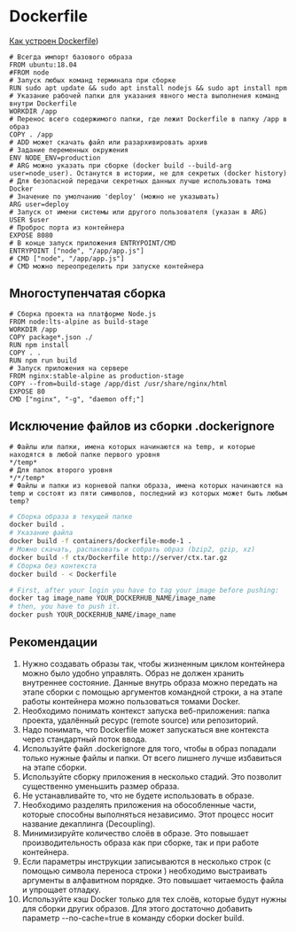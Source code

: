 # Dockerfile

[Как устроен Dockerfile](https://doka.guide/tools/dockerfile/))

```docker title="Dockerfile"
# Всегда импорт базового образа 
FROM ubuntu:18.04 
#FROM node 
# Запуск любых команд терминала при сборке 
RUN sudo apt update && sudo apt install nodejs && sudo apt install npm 
# Указание рабочей папки для указания явного места выполнения команд внутри Dockerfile 
WORKDIR /app 
# Перенос всего содержимого папки, где лежит Dockerfile в папку /app в образ 
COPY . /app 
# ADD может скачать файл или разархивировать архив 
# Задание переменных окружения 
ENV NODE_ENV=production 
# ARG можно указать при сборке (docker build --build-arg user=node_user). Останутся в истории, не для секретых (docker history) 
# Для безопасной передачи секретных данных лучше использовать тома Docker 
# Значение по умолчанию 'deploy' (можно не указывать) 
ARG user=deploy 
# Запуск от имени системы или другого пользователя (указан в ARG) 
USER $user 
# Проброс порта из контейнера 
EXPOSE 8080 
# В конце запуск приложения ENTRYPOINT/CMD 
ENTRYPOINT ["node", "/app/app.js"] 
# CMD ["node", "/app/app.js"] 
# CMD можно переопределить при запуске контейнера 
```

## Многоступенчатая сборка

```docker title="Dockerfile"
# Сборка проекта на платформе Node.js 
FROM node:lts-alpine as build-stage 
WORKDIR /app 
COPY package*.json ./ 
RUN npm install 
COPY . . 
RUN npm run build 
# Запуск приложения на сервере 
FROM nginx:stable-alpine as production-stage 
COPY --from=build-stage /app/dist /usr/share/nginx/html 
EXPOSE 80 
CMD ["nginx", "-g", "daemon off;"] 
```

## Исключение файлов из сборки .dockerignore

```
# Файлы или папки, имена которых начинаются на temp, и которые находятся в любой папке первого уровня 
*/temp* 
# Для папок второго уровня 
*/*/temp* 
# Файлы и папки из корневой папки образа, имена которых начинаются на temp и состоят из пяти символов, последний из которых может быть любым 
temp?
```

```bash
# Сборка образа в текущей папке 
docker build . 
# Указание файла 
docker build -f containers/dockerfile-mode-1 . 
# Можно скачать, распаковать и собрать образ (bzip2, gzip, xz) 
docker build -f ctx/Dockerfile http://server/ctx.tar.gz 
# Сборка без контекста 
docker build - < Dockerfile
```

```bash
# First, after your login you have to tag your image before pushing:
docker tag image_name YOUR_DOCKERHUB_NAME/image_name
# then, you have to push it.
docker push YOUR_DOCKERHUB_NAME/image_name
```

## Рекомендации

1. Нужно создавать образы так, чтобы жизненным циклом контейнера можно было удобно управлять. Образ не должен хранить внутреннее состояние. Данные внутрь образа можно передать на этапе сборки с помощью аргументов командной строки, а на этапе работы контейнера можно пользоваться томами Docker.
2. Необходимо понимать контекст запуска веб-приложения: папка проекта, удалённый ресурс (remote source) или репозиторий.
3. Надо понимать, что Dockerfile может запускаться вне контекста через стандартный поток ввода.
4. Используйте файл .dockerignore для того, чтобы в образ попадали только нужные файлы и папки. От всего лишнего лучше избавиться на этапе сборки.
5. Используйте сборку приложения в несколько стадий. Это позволит существенно уменьшить размер образа.
6. Не устанавливайте то, что не будете использовать в образе.
7. Необходимо разделять приложения на обособленные части, которые способны выполняться независимо. Этот процесс носит название декаплинга (Decoupling).
8. Минимизируйте количество слоёв в образе. Это повышает производительность образа как при сборке, так и при работе контейнера.
9. Если параметры инструкции записываются в несколько строк (с помощью символа переноса строки ) необходимо выстраивать аргументы в алфавитном порядке. Это повышает читаемость файла и упрощает отладку.
10. Используйте кэш Docker только для тех слоёв, которые будут нужны для сборки других образов. Для этого достаточно добавить параметр --no-cache=true в команду сборки docker build.

